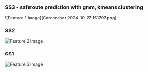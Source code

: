 
### SS3 - saferoute prediction with gmm, kmeans clustering

![Feature 1 Image](Screenshot 2024-10-27 161707.png)

### SS2

![Feature 2 Image](/)

### SS1

![Feature 3 Image](/)

